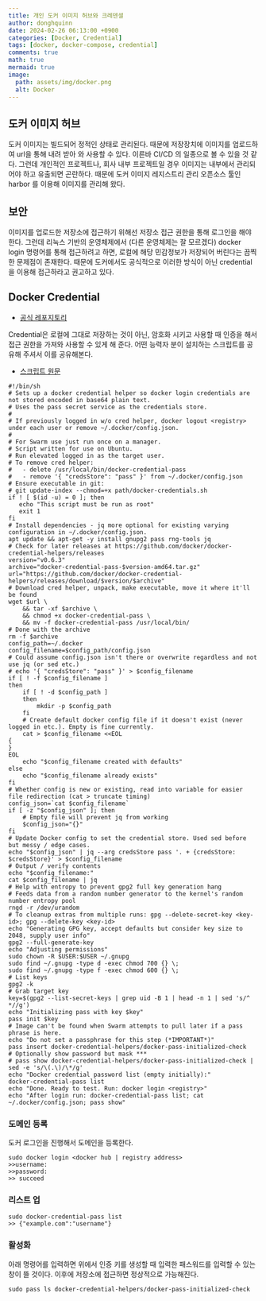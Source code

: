 ```yaml
---
title: 개인 도커 이미지 허브와 크레덴셜
author: donghquinn
date: 2024-02-26 06:13:00 +0900
categories: [Docker, Credential]
tags: [docker, docker-compose, credential]
comments: true
math: true
mermaid: true
image:
  path: assets/img/docker.png
  alt: Docker
---
```


## 도커 이미지 허브

도커 이미지는 빌드되어 정적인 상태로 관리된다. 때문에 저장장치에 이미지를 업로드하여 url을 통해 내려 받아 와 사용할 수 있다. 이른바 CI/CD 의 일종으로 볼 수 있을 것 같다. 그런데 개인적인 프로젝트나, 회사 내부 프로젝트일 경우 이미지는 내부에서 관리되어야 하고 유출되면 곤란하다. 때문에 도커 이미지 레지스트리 관리 오픈소스 툴인 harbor 를 이용해 이미지를 관리해 왔다.

## 보안

이미지를 업로드한 저장소에 접근하기 위해선 저장소 접근 권한을 통해 로그인을 해야 한다. 그런데 리눅스 기반의 운영체제에서 (다른 운영체제는 잘 모르겠다) docker login 명령어를 통해 접근하려고 하면, 로컬에 해당 민감정보가 저장되어 버린다는 끔찍한 문제점이 존재한다. 때문에 도커에서도 공식적으로 이러한 방식이 아닌 credential을 이용해 접근하라고 권고하고 있다.

## Docker Credential

- [공식 레포지토리](https://github.com/docker/docker-credential-helpers
)

Credential은 로컬에 그대로 저장하는 것이 아닌, 암호화 시키고 사용할 때 인증을 해서 접근 권한을 가져와 사용할 수 있게 해 준다. 어떤 능력자 분이 설치하는 스크립트를 공유해 주셔서 이를 공유해본다.

- [스크립트 원문](https://geoffhudik.com/tech/2020/09/15/docker-pass-credential-helper-on-ubuntu/)

```shell
#!/bin/sh
# Sets up a docker credential helper so docker login credentials are not stored encoded in base64 plain text.
# Uses the pass secret service as the credentials store.
#
# If previously logged in w/o cred helper, docker logout <registry> under each user or remove ~/.docker/config.json.
#
# For Swarm use just run once on a manager.
# Script written for use on Ubuntu.
# Run elevated logged in as the target user.
# To remove cred helper:
#   - delete /usr/local/bin/docker-credential-pass
#   - remove '{ "credsStore": "pass" }' from ~/.docker/config.json
# Ensure executable in git:
# git update-index --chmod=+x path/docker-credentials.sh
if ! [ $(id -u) = 0 ]; then
   echo "This script must be run as root"
   exit 1
fi
# Install dependencies - jq more optional for existing varying configuration in ~/.docker/config.json.
apt update && apt-get -y install gnupg2 pass rng-tools jq
# Check for later releases at https://github.com/docker/docker-credential-helpers/releases
version="v0.6.3"
archive="docker-credential-pass-$version-amd64.tar.gz"
url="https://github.com/docker/docker-credential-helpers/releases/download/$version/$archive"
# Download cred helper, unpack, make executable, move it where it'll be found
wget $url \
    && tar -xf $archive \
    && chmod +x docker-credential-pass \
    && mv -f docker-credential-pass /usr/local/bin/
# Done with the archive
rm -f $archive
config_path=~/.docker
config_filename=$config_path/config.json
# Could assume config.json isn't there or overwrite regardless and not use jq (or sed etc.)
# echo '{ "credsStore": "pass" }' > $config_filename
if [ ! -f $config_filename ]
then
    if [ ! -d $config_path ]
    then
        mkdir -p $config_path
    fi
    # Create default docker config file if it doesn't exist (never logged in etc.). Empty is fine currently.
    cat > $config_filename <<EOL
{
}
EOL
    echo "$config_filename created with defaults"
else
    echo "$config_filename already exists"
fi
# Whether config is new or existing, read into variable for easier file redirection (cat > truncate timing)
config_json=`cat $config_filename`
if [ -z "$config_json" ]; then
    # Empty file will prevent jq from working
    $config_json="{}"
fi
# Update Docker config to set the credential store. Used sed before but messy / edge cases.
echo "$config_json" | jq --arg credsStore pass '. + {credsStore: $credsStore}' > $config_filename
# Output / verify contents
echo "$config_filename:"
cat $config_filename | jq
# Help with entropy to prevent gpg2 full key generation hang
# Feeds data from a random number generator to the kernel's random number entropy pool
rngd -r /dev/urandom
# To cleanup extras from multiple runs: gpg --delete-secret-key <key-id>; gpg --delete-key <key-id>
echo "Generating GPG key, accept defaults but consider key size to 2048, supply user info"
gpg2 --full-generate-key
echo "Adjusting permissions"
sudo chown -R $USER:$USER ~/.gnupg
sudo find ~/.gnupg -type d -exec chmod 700 {} \;
sudo find ~/.gnupg -type f -exec chmod 600 {} \;
# List keys
gpg2 -k
# Grab target key
key=$(gpg2 --list-secret-keys | grep uid -B 1 | head -n 1 | sed 's/^ *//g')
echo "Initializing pass with key $key"
pass init $key
# Image can't be found when Swarm attempts to pull later if a pass phrase is here.
echo "Do not set a passphrase for this step (*IMPORTANT*)"
pass insert docker-credential-helpers/docker-pass-initialized-check
# Optionally show password but mask ***
# pass show docker-credential-helpers/docker-pass-initialized-check | sed -e 's/\(.\)/\*/g'
echo "Docker credential password list (empty initially):"
docker-credential-pass list
echo "Done. Ready to test. Run: docker login <registry>"
echo "After login run: docker-credential-pass list; cat ~/.docker/config.json; pass show"
```

### 도메인 등록

도커 로그인을 진행해서 도메인을 등록한다.

```shell 
sudo docker login <docker hub | registry address>
>>username:
>>password:
>> succeed
```

### 리스트 업

```shell
sudo docker-credential-pass list
>> {"example.com":"username"}
```

### 활성화

아래 명령어를 입력하면 위에서 인증 키를 생성할 때 입력한 패스워드를 입력할 수 있는 창이 뜰 것이다. 이후에 저장소에 접근하면 정상적으로 가능해진다.

```shell
sudo pass ls docker-credential-helpers/docker-pass-initialized-check
```
